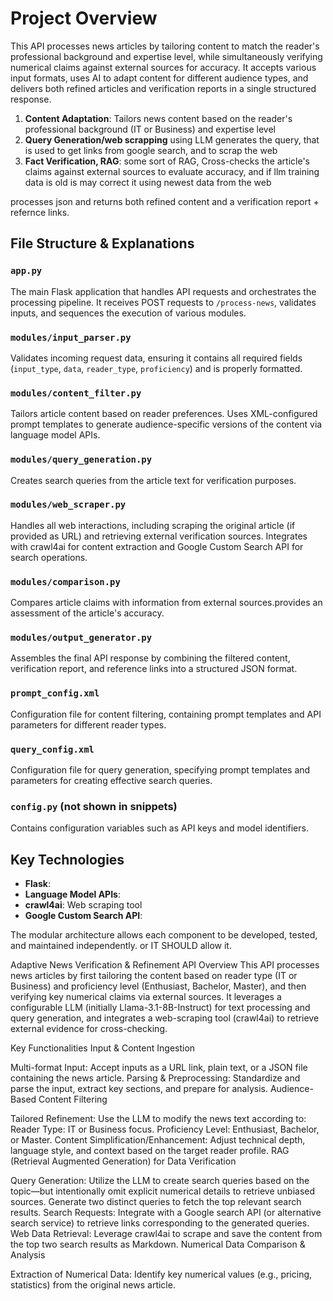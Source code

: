 # Project Overview
This API processes news articles by tailoring content to match the reader's professional background and expertise level, while simultaneously verifying numerical claims against external sources for accuracy. It accepts various input formats, uses AI to adapt content for different audience types, and delivers both refined articles and verification reports in a single structured response.


1. **Content Adaptation**: Tailors news content based on the reader's professional background (IT or Business) and expertise level
2. **Query Generation/web scrapping** using LLM generates the query, that is used to get links from google search, and to scrap the web
3. **Fact Verification, RAG**: some sort of RAG, Cross-checks the article's claims against external sources to evaluate accuracy, and if llm training data is old
is may correct it using newest data from the web

 processes json and returns both refined content and a verification report + refernce links.

## File Structure & Explanations

### `app.py`
The main Flask application that handles API requests and orchestrates the processing pipeline. It receives POST requests to `/process-news`, validates inputs, and sequences the execution of various modules.

### `modules/input_parser.py`
Validates incoming request data, ensuring it contains all required fields (`input_type`, `data`, `reader_type`, `proficiency`) and is properly formatted.

### `modules/content_filter.py`
Tailors article content based on reader preferences. Uses XML-configured prompt templates to generate audience-specific versions of the content via language model APIs.

### `modules/query_generation.py`
Creates search queries from the article text for verification purposes.

### `modules/web_scraper.py`
Handles all web interactions, including scraping the original article (if provided as URL) and retrieving external verification sources. Integrates with crawl4ai for content extraction and Google Custom Search API for search operations.

### `modules/comparison.py`
Compares article claims with information from external sources.provides an assessment of the article's accuracy.

### `modules/output_generator.py`
Assembles the final API response by combining the filtered content, verification report, and reference links into a structured JSON format.

### `prompt_config.xml`
Configuration file for content filtering, containing prompt templates and API parameters for different reader types.

### `query_config.xml`
Configuration file for query generation, specifying prompt templates and parameters for creating effective search queries.

### `config.py` (not shown in snippets)
Contains configuration variables such as API keys and model identifiers.

## Key Technologies

- **Flask**: 
- **Language Model APIs**:
- **crawl4ai**: Web scraping tool
- **Google Custom Search API**: 

The modular architecture allows each component to be developed, tested, and maintained independently. or IT SHOULD allow it. 


Adaptive News Verification & Refinement API
Overview
This API processes news articles by first tailoring the content based on reader type (IT or Business) and proficiency level (Enthusiast, Bachelor, Master), and then verifying key numerical claims via external sources. It leverages a configurable LLM (initially Llama-3.1-8B-Instruct) for text processing and query generation, and integrates a web-scraping tool (crawl4ai) to retrieve external evidence for cross-checking.


Key Functionalities
Input & Content Ingestion


Multi-format Input: Accept inputs as a URL link, plain text, or a JSON file containing the news article.
Parsing & Preprocessing: Standardize and parse the input, extract key sections, and prepare for analysis.
Audience-Based Content Filtering


Tailored Refinement: Use the LLM to modify the news text according to:
Reader Type: IT or Business focus.
Proficiency Level: Enthusiast, Bachelor, or Master.
Content Simplification/Enhancement: Adjust technical depth, language style, and context based on the target reader profile.
RAG (Retrieval Augmented Generation) for Data Verification


Query Generation:
Utilize the LLM to create search queries based on the topic—but intentionally omit explicit numerical details to retrieve unbiased sources.
Generate two distinct queries to fetch the top relevant search results.
Search Requests:
Integrate with a Google search API (or alternative search service) to retrieve links corresponding to the generated queries.
Web Data Retrieval:
Leverage crawl4ai to scrape and save the content from the top two search results as Markdown.
Numerical Data Comparison & Analysis


Extraction of Numerical Data: Identify key numerical values (e.g., pricing, statistics) from the original news article.
